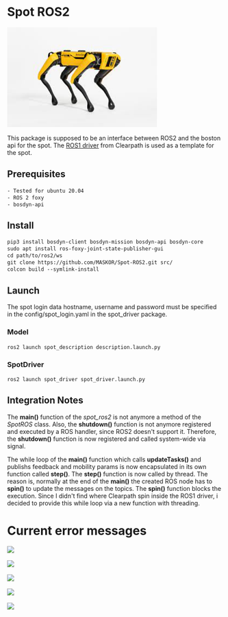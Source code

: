 # Spot ROS2 

<img src="spot.jpeg" width="350">

This package is supposed to be an interface between ROS2 and the boston api for the spot. The [ROS1 driver](https://github.com/clearpathrobotics/spot_ros) from Clearpath is used as a template for the spot.

## Prerequisites
    - Tested for ubuntu 20.04
    - ROS 2 foxy
    - bosdyn-api

## Install
    pip3 install bosdyn-client bosdyn-mission bosdyn-api bosdyn-core
    sudo apt install ros-foxy-joint-state-publisher-gui
    cd path/to/ros2/ws
    git clone https://github.com/MASKOR/Spot-ROS2.git src/
    colcon build --symlink-install

## Launch
The spot login data hostname, username and password must be specified in the config/spot_login.yaml in the spot_driver package.
### Model
    ros2 launch spot_description description.launch.py

### SpotDriver
    ros2 launch spot_driver spot_driver.launch.py

## Integration Notes

The **main()** function of the *spot_ros2* is not anymore a method of the *SpotROS* class.
Also, the **shutdown()** function is not anymore registered and executed by a ROS handler, since ROS2 doesn't support it. Therefore, the **shutdown()** function is now registered and called system-wide via signal.

The while loop of the **main()** function which calls **updateTasks()** and publishs feedback and mobility params is now encapsulated in its own function called **step()**.
The **step()** function is now called by thread.
The reason is, normally at the end of the **main()** the created ROS node has to **spin()** to update the messages on the topics. The **spin()** function blocks the execution.
Since I didn't find where Clearpath spin inside the ROS1 driver, i decided to provide this while loop via a new function with threading.

# Current error messages

![](https://fh-aachen.sciebo.de/s/VG7ZnE83ysFwF9h/download)

![](https://fh-aachen.sciebo.de/s/GAiqn2oLmLznwc6/download)

![](https://fh-aachen.sciebo.de/s/1mIsHaYS3wnzv3E/download)

![](https://fh-aachen.sciebo.de/s/JkP1fcI9bXsI8pS/download)

![](https://fh-aachen.sciebo.de/s/XOwl9QyHqC6hTzb/download)
